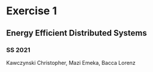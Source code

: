 # Exercise 1
## Energy Efficient Distributed Systems
### SS 2021

Kawczynski Christopher, Mazi Emeka, Bacca Lorenz
